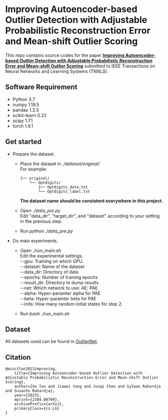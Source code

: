 
# Improving Autoencoder-based Outlier Detection with Adjustable Probabilistic Reconstruction Error and Mean-shift Outlier Scoring

This repo contains source codes for the paper [**Improving Autoencoder-based Outlier Detection with Adjustable Probabilistic Reconstruction Error and Mean-shift Outlier Scoring**](http://arxiv.org/abs/2304.00709) submitted to IEEE Transactions on Neural Networks and Learning Systems (TNNLS).

  

## Software Requirement

* Python 3.7
* numpy 1.19.5
* pandas 1.3.3
* scikit-learn 0.22
* scipy 1.7.1
* torch 1.9.1
  

## Get started

* Prepare the dataset.
    * Place the dataset in *./dataset/original/* \
        For example:
        ```
        ├── original/
            └── Optdigits/
                ├── Optdigits_data.txt
                └── Optdigits_label.txt
        ```
        **The dataset name should be consistent everywhere in this project.**

    * Open *./data_pre.py* \
        Edit "data_dir", "target_dir", and "dataset" according to your setting in the previous step.

    * Run *python ./data_pre.py*

* Do main experiments.
    * Open *./run_main.sh* \
        Edit the experimental settings. \
        --gpu: Training on which GPU. \
        --dataset: Name of the dataset \
        --data_dir: Directory of data \
        --epochs: Number of training epochs \
        --result_dir: Directory to dump results \
        --net: Which network to use: AE; PAE \
        --alpha: Hyper-paramter alpha for PAE \
        --beta: Hyper-paramter beta for PAE \
        --inits: How many random initial states for step 2.

    * Run *bash ./run_main.sh*

## Dataset
All datasets used can be found in [OutlierNet](www.OutlierNet.com).


## Citation
```
@misc{tan2023improving,
    title={Improving Autoencoder-based Outlier Detection with Adjustable Probabilistic Reconstruction Error and Mean-shift Outlier Scoring},
    author={Xu Tan and Jiawei Yang and Junqi Chen and Sylwan Rahardja and Susanto Rahardja},
    year={2023},
    eprint={2304.00709},
    archivePrefix={arXiv},
    primaryClass={cs.LG}
}
```
